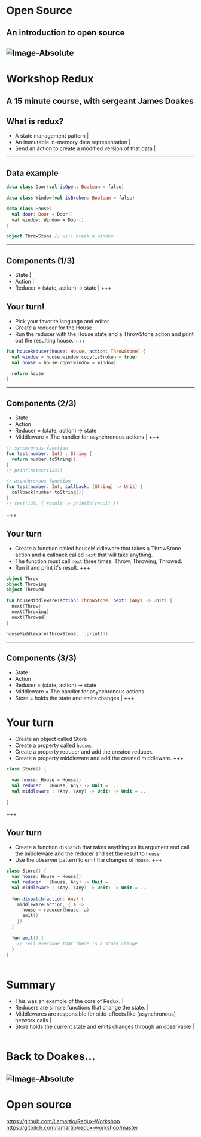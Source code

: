 # Open Source
An introduction to open source
---
![Image-Absolute](https://media.giphy.com/media/HP5dest4oOHf2/giphy.gif)
---
# Workshop Redux
A 15 minute course, with sergeant James Doakes
---
## What is redux?
* A state management pattern | 
* An immutable in-memory data representation |
* Send an action to create a modified version of that data |
---
## Data example
``` Kotlin
data class Door(val isOpen: Boolean = false)

data class Window(val isBroken: Boolean = false)

data class House(
  val door: Door = Door()
  val window: Window = Door()
)

object ThrowStone // will break a window
```
---
## Components (1/3)
- State |
- Action |
- Reducer = (state, action) -> state |
+++
## Your turn!
- Pick your favorite language and editor
- Create a reducer for the House
- Run the reducer with the House state and a ThrowStone action and print out the resulting house.
+++
``` Kotlin
fun houseReducer(house: House, action: ThrowStone) {
  val window = house.window.copy(isBroken = true)
  val house = house.copy(window = window)

  return house
}
```
---
## Components (2/3)
- State 
- Action 
- Reducer = (state, action) -> state
- Middleware = The handler for asynchronous actions |
+++
``` Kotlin
// synchronous function
fun test(number: Int) : String { 
  return number.toString() 
}
// println(test(123))

// asynchronous function
fun test(number: Int, callback: (String) -> Unit) {
  callback(number.toString())
}
// test(123, { result -> println(result })
```
+++
## Your turn
- Create a function called houseMiddleware that takes a ThrowStone action and a callback called `next` that will take anything.
- The function must call `next` three times: Throw, Throwing, Throwed.
- Run it and print it's result.
+++
``` Kotlin
object Throw
object Throwing
object Throwed

fun houseMiddleware(action: ThrowStone, next: (Any) -> Unit) {
  next(Throw)
  next(Throwing)
  next(Throwed)
}

houseMiddleware(ThrowStone, ::println)
```
--- 
## Components (3/3)
- State 
- Action 
- Reducer = (state, action) -> state
- Middleware = The handler for asynchronous actions
- Store = holds the state and emits changes |
+++
# Your turn
- Create an object called Store
- Create a property called `house`.
- Create a property reducer and add the created reducer.
- Create a property middleware and add the created middleware.
+++
``` Kotlin
class Store() {

  var house: House = House()
  val reducer : (House, Any) -> Unit = ...
  val middleware : (Any, (Any) -> Unit) -> Unit = ...
  
}
```
+++ 
## Your turn
- Create a function `dispatch` that takes anything as its argument and call the middleware and the reducer and set the result to `house`
- Use the observer pattern to emit the changes of `house`.
+++
``` Kotlin
class Store() {
  var house: House = House()
  val reducer : (House, Any) -> Unit = ...
  val middleware : (Any, (Any) -> Unit) -> Unit = ...
  
  fun dispatch(action: Any) {
    middleware(action, { a -> 
      house = reducer(house, a)
      emit()
    })
  }
  
  fun emit() {
    // Tell everyone that there is a state change
  }
}
```
---
# Summary
- This was an example of the core of Redux. |
- Reducers are simple functions that change the state. |
- Middlewares are responsible for side-effects like (asynchronous) network calls |
- Store holds the current state and emits changes through an observable |
--- 
# Back to Doakes...
![Image-Absolute](https://media.giphy.com/media/HP5dest4oOHf2/giphy.gif)
---
# Open source
https://github.com/Lamartio/Redux-Workshop  
https://gitpitch.com/lamartio/redux-workshop/master
